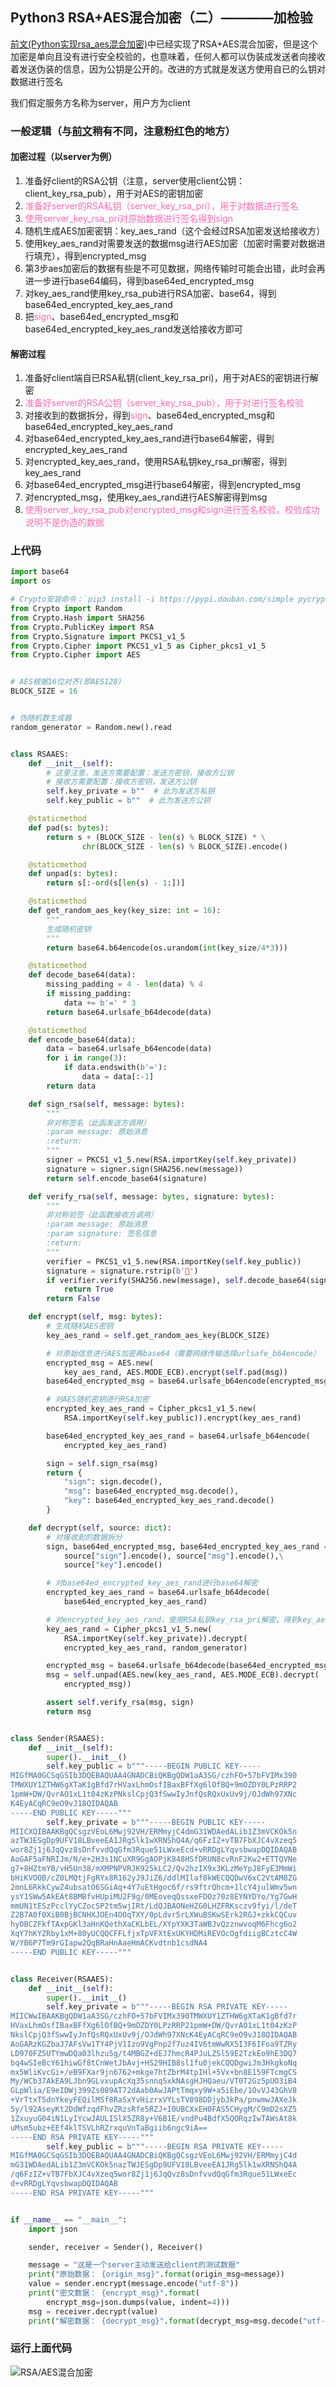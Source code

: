 ## Python3 RSA+AES混合加密（二）————加检验

[前文(Python实现rsa_aes混合加密)](https://autophyte.github.io/2019/03/15/PYTHON%E5%AE%9E%E7%8E%B0RSA_AES%E6%B7%B7%E5%90%88%E5%8A%A0%E5%AF%86.html)中已经实现了RSA+AES混合加密，但是这个加密是单向且没有进行安全校验的，也意味着，任何人都可以伪装成发送者向接收着发送伪装的信息，因为公钥是公开的。改进的方式就是发送方使用自已的么钥对数据进行签名

我们假定服务方名称为server，用户方为client

### 一般逻辑（与[前文](https://autophyte.github.io/2019/03/15/PYTHON%E5%AE%9E%E7%8E%B0RSA_AES%E6%B7%B7%E5%90%88%E5%8A%A0%E5%AF%86.html)稍有不同，注意粉红色的地方）

#### 加密过程（以server为例）

1. 准备好client的RSA公钥（注意，server使用client公钥：client_key_rsa_pub），用于对AES的密钥加密
2. <font color="Hotpink">准备好server的RSA私钥（server_key_rsa_pri），用于对数据进行签名</font>
3. <font color="Hotpink">使用server_key_rsa_pri对原始数据进行签名得到sign</font>
4. 随机生成AES加密密钥：key_aes_rand（这个会经过RSA加密发送给接收方）
5. 使用key_aes_rand对需要发送的数据msg进行AES加密（加密时需要对数据进行填充），得到encrypted_msg
6. 第3步aes加密后的数据有些是不可见数据，网络传输时可能会出错，此时会再进一步进行base64编码，得到base64ed_encrypted_msg
7. 对key_aes_rand使用key_rsa_pub进行RSA加密、base64，得到base64ed_encrypted_key_aes_rand
8. 把<font color="Hotpink">sign</font>、base64ed_encrypted_msg和base64ed_encrypted_key_aes_rand发送给接收方即可


#### 解密过程
1. 准备好client端自已RSA私钥(client_key_rsa_pri)，用于对AES的密钥进行解密
2. <font color="Hotpink">准备好server的RSA公钥（server_key_rsa_pub），用于对进行签名校验</font>
3. 对接收到的数据拆分，得到<font color="Hotpink">sign</font>、base64ed_encrypted_msg和base64ed_encrypted_key_aes_rand
4. 对base64ed_encrypted_key_aes_rand进行base64解密，得到encrypted_key_aes_rand
5. 对encrypted_key_aes_rand，使用RSA私钥key_rsa_pri解密，得到key_aes_rand
6. 对base64ed_encrypted_msg进行base64解密，得到encrypted_msg
7. 对encrypted_msg，使用key_aes_rand进行AES解密得到msg
8. <font color="Hotpink">使用server_key_rsa_pub对encrypted_msg和sign进行签名校验，校验成功说明不是伪造的数据</font>


### 上代码
```python
import base64
import os

# Crypto安装命令：`pip3 install -i https://pypi.douban.com/simple pycryptodome`
from Crypto import Random
from Crypto.Hash import SHA256
from Crypto.PublicKey import RSA
from Crypto.Signature import PKCS1_v1_5
from Crypto.Cipher import PKCS1_v1_5 as Cipher_pkcs1_v1_5
from Crypto.Cipher import AES


# AES根据16位对齐(即AES128)
BLOCK_SIZE = 16


# 伪随机数生成器
random_generator = Random.new().read


class RSAAES:
    def __init__(self):
        # 这里注意，发送方需要配置：发送方密钥，接收方公钥
        # 接收方需要配置：接收方密钥，发送方公钥
        self.key_private = b""  # 此为发送方私钥
        self.key_public = b""  # 此为发送方公钥

    @staticmethod
    def pad(s: bytes):
        return s + (BLOCK_SIZE - len(s) % BLOCK_SIZE) * \
                chr(BLOCK_SIZE - len(s) % BLOCK_SIZE).encode()

    @staticmethod
    def unpad(s: bytes):
        return s[:-ord(s[len(s) - 1:])]

    @staticmethod
    def get_random_aes_key(key_size: int = 16):
        """
        生成随机密钥
        """
        return base64.b64encode(os.urandom(int(key_size/4*3)))

    @staticmethod
    def decode_base64(data):
        missing_padding = 4 - len(data) % 4
        if missing_padding:
            data += b'=' * 3
        return base64.urlsafe_b64decode(data)

    @staticmethod
    def encode_base64(data):
        data = base64.urlsafe_b64encode(data)
        for i in range(3):
            if data.endswith(b'='):
                data = data[:-1]
        return data

    def sign_rsa(self, message: bytes):
        """
        非对称签名（此函发送方调用）
        :param message: 原始消息
        :return:
        """
        signer = PKCS1_v1_5.new(RSA.importKey(self.key_private))
        signature = signer.sign(SHA256.new(message))
        return self.encode_base64(signature)

    def verify_rsa(self, message: bytes, signature: bytes):
        """
        非对称验签（此函数接收方调用）
        :param message: 原始消息
        :param signature: 签名信息
        :return:
        """
        verifier = PKCS1_v1_5.new(RSA.importKey(self.key_public))
        signature = signature.rstrip(b'')
        if verifier.verify(SHA256.new(message), self.decode_base64(signature)):
            return True
        return False

    def encrypt(self, msg: bytes):
        # 生成随机AES密钥
        key_aes_rand = self.get_random_aes_key(BLOCK_SIZE)

        # 对原始信息进行AES加密再base64（需要网络传输选择urlsafe_b64encode）
        encrypted_msg = AES.new(
            key_aes_rand, AES.MODE_ECB).encrypt(self.pad(msg))
        base64ed_encrypted_msg = base64.urlsafe_b64encode(encrypted_msg)

        # 对AES随机密钥进行RSA加密
        encrypted_key_aes_rand = Cipher_pkcs1_v1_5.new(
            RSA.importKey(self.key_public)).encrypt(key_aes_rand)

        base64ed_encrypted_key_aes_rand = base64.urlsafe_b64encode(
            encrypted_key_aes_rand)

        sign = self.sign_rsa(msg)
        return {
            "sign": sign.decode(),
            "msg": base64ed_encrypted_msg.decode(),
            "key": base64ed_encrypted_key_aes_rand.decode()
        }

    def decrypt(self, source: dict):
        # 对接收到的数据拆分
        sign, base64ed_encrypted_msg, base64ed_encrypted_key_aes_rand = \
            source["sign"].encode(), source["msg"].encode(),\
            source["key"].encode()

        # 对base64ed_encrypted_key_aes_rand进行base64解密
        encrypted_key_aes_rand = base64.urlsafe_b64decode(
            base64ed_encrypted_key_aes_rand)

        # 对encrypted_key_aes_rand，使用RSA私钥key_rsa_pri解密，得到key_aes_rand
        key_aes_rand = Cipher_pkcs1_v1_5.new(
            RSA.importKey(self.key_private)).decrypt(
            encrypted_key_aes_rand, random_generator)

        encrypted_msg = base64.urlsafe_b64decode(base64ed_encrypted_msg)
        msg = self.unpad(AES.new(key_aes_rand, AES.MODE_ECB).decrypt(
            encrypted_msg))

        assert self.verify_rsa(msg, sign)
        return msg


class Sender(RSAAES):
    def __init__(self):
        super().__init__()
        self.key_public = b"""-----BEGIN PUBLIC KEY-----
MIGfMA0GCSqGSIb3DQEBAQUAA4GNADCBiQKBgQDW1aA3SG/czhFO+57bFVIMx390
TMWXUY1ZTHW6gXTaK1gBfd7rHVaxLhmOsfIBaxBFfXg6lOfBQ+9mOZDY0LPzRRP2
1pmW+DW/QvrAO1xL1t04zKzPNkslCpjQ3fSwwIyJnfQsRQxUxUv9j/OJdWh97XNc
K4EyACqRC9eO9vJ18QIDAQAB
-----END PUBLIC KEY-----"""
        self.key_private = b"""-----BEGIN PUBLIC KEY-----
MIICXQIBAAKBgQCsgzVEoL6Mwj92VH/ERMmyjC4dmG31WDAedALib1Z3mVCKOk5n
azTWJESgDp9UFV18LBveeEA1JRg5lk1wXRNShQ4A/q6FzIZ+vTB7FbXJC4vXzeq5
wor8Zj1j6JqQvz8sDnfvvdQqGfm3Rque51LWxeEcd+vRRDgLYqvsbwapDQIDAQAB
AoGAF5aFNRIJm/N/e+2H3s1NCuXR9GgAOPjK848HSfDRUN8cvRnF2Kw2+ETTQVNe
g7+8HZtmYB/vH5Un38/mXMPNPVRJK925kLC2/Qv2hzIX9x3KLzMeYpJ8FyE3MmWi
bHiKVOOB/cZ0LMQtjFgRYx8R162yJ9JiZ6/ddlMIlaf8kWECQQDwV6xC2VtAM8ZG
2mnL6RkkCywZ4ubsatO6SGiAq+4Y7uEtHgoc6f/rs9ftrQhcm+1lcY4julWmv5wn
ysY1SWw5AkEAt8BMBfvHUpiMU2F9g/0MEoveqQssxeFDOz70z8EYNYDYo/Yg7GwH
mmUN1tESzPcclYyCZocSP2tm5wjIRt/LdQJBAONeHZG0LHZFRKsczv9fyi/l/deT
Z2B7A0f0XiB0BjBCNHXJOEn4OOqTXY/0pLdvr5rLXWuBSKwSErk2RGJ+zkkCQCuv
hyOBCZFkfTAxpGKl3aHnKQethXaCKLbEL/XYpYXK3TaWBJvQzznwvoqM6Fhcg6o2
XqY7hKYZRby1xM+80yUCQQCFFLfjxTpVFXtExUKYHDMiREVOcOgfdiigBCztcC4W
W/YB6P7Tm9rGIapw2QqBRaHnAaeHmACKvdtnb1csdNA4
-----END PUBLIC KEY-----"""


class Receiver(RSAAES):
    def __init__(self):
        super().__init__()
        self.key_private = b"""-----BEGIN RSA PRIVATE KEY-----
MIICWwIBAAKBgQDW1aA3SG/czhFO+57bFVIMx390TMWXUY1ZTHW6gXTaK1gBfd7r
HVaxLhmOsfIBaxBFfXg6lOfBQ+9mOZDY0LPzRRP21pmW+DW/QvrAO1xL1t04zKzP
NkslCpjQ3fSwwIyJnfQsRQxUxUv9j/OJdWh97XNcK4EyACqRC9eO9vJ18QIDAQAB
AoGARzKGZbaJ7AFsVw1TY4PjV1Izo9VgPnp2f7uz4IV6tmWwRX5I3F6IFoa9TZRy
LD970FZ5UTYmwDQa03lhzu5g/t4MBGZ+dEJ7hmcR4PJuLZSl59E2TzkEo9hE3DQ7
bq4wSIeBcY61hiwGf8tCnWetJbAvj+HS29HIB8sl1fu0jekCQQDgwiJm3HkgkoNq
mx5WliKvcGi+/eB9FXar9jn6762+mkge7htZbrM4tpIHl+5Vx+bn8E159FTcmgCS
My/WCb37AkEA9LJbn9GLvxupAcXq35snnq5xkNAsgHJHQaeu/VT0T2Gz5pUO3iB4
GLpWlia/E9eIDWj399Zs089AT72dAab0AwJAPtTmqxy9W+a5iEbe/1OvVJ43GhV8
+VrTtxT5dnYkeyFEQilMSf8RaSxYvHizrxVYLsTV098DDjybJkPa/pnwmwJAXeJk
5y/l92AseyKt2DdWfzqdFhvZRzsRfe5RZJ+I0UBCXxEH0FAS5CHygM/C9mD2sXZ5
1ZxuyuG04iN1LyIYcwJAULISlX5ZR8y+V6B1E/vndPu4BdfX5QORqzIwTAWsAt8k
uMsm5ubz+EEf4klTSVLhRZrxquVnTaBgiib6ngc9iA==
-----END RSA PRIVATE KEY-----"""
        self.key_public = b"""-----BEGIN RSA PRIVATE KEY-----
MIGfMA0GCSqGSIb3DQEBAQUAA4GNADCBiQKBgQCsgzVEoL6Mwj92VH/ERMmyjC4d
mG31WDAedALib1Z3mVCKOk5nazTWJESgDp9UFV18LBveeEA1JRg5lk1wXRNShQ4A
/q6FzIZ+vTB7FbXJC4vXzeq5wor8Zj1j6JqQvz8sDnfvvdQqGfm3Rque51LWxeEc
d+vRRDgLYqvsbwapDQIDAQAB
-----END RSA PRIVATE KEY-----"""


if __name__ == "__main__":
    import json

    sender, receiver = Sender(), Receiver()

    message = "这是一个server主动发送给client的测试数据"
    print("原始数据： {origin_msg}".format(origin_msg=message))
    value = sender.encrypt(message.encode("utf-8"))
    print("密文数据： {encrypt_msg}".format(
        encrypt_msg=json.dumps(value, indent=4)))
    msg = receiver.decrypt(value)
    print("解密数据： {decrypt_msg}".format(decrypt_msg=msg.decode("utf-8")))

```

### 运行上面代码
![RSA/AES混合加密](/img/Python/python_rsa_aes_result2.png)

